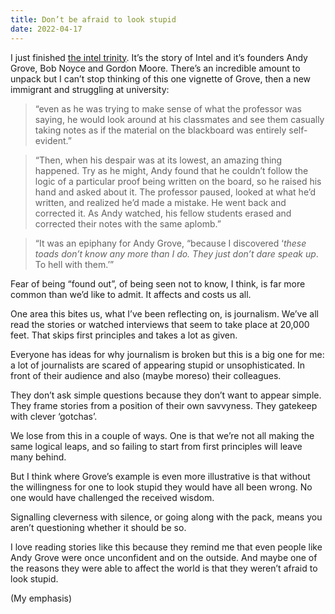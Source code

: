 ```yaml
---
title: Don’t be afraid to look stupid
date: 2022-04-17
---
```



I just finished [the intel trinity](https://www.worldcat.org/title/intel-trinity-how-robert-noyce-gordon-moore-and-andy-grove-built-the-worlds-most-important-company/oclc/878945165&referer=brief_results). It’s the story of Intel and it’s founders Andy Grove, Bob Noyce and Gordon Moore. There’s an incredible amount to unpack but I can’t stop thinking of this one vignette of Grove, then a new immigrant and struggling at university:

> “even as he was trying to make sense of what the professor was saying, he would look around at his classmates and see them casually taking notes as if the material on the blackboard was entirely self-evident.”

> “Then, when his despair was at its lowest, an amazing thing happened. Try as he might, Andy found that he couldn’t follow the logic of a particular proof being written on the board, so he raised his hand and asked about it. The professor paused, looked at what he’d written, and realized he’d made a mistake. He went back and corrected it. As Andy watched, his fellow students erased and corrected their notes with the same aplomb.”

> “It was an epiphany for Andy Grove, “because I discovered ‘*these toads don’t know any more than I do. They just don’t dare speak up*. To hell with them.’”

Fear of being “found out”, of being seen not to know, I think, is far more common than we’d like to admit. It affects and costs us all.

One area this bites us, what I’ve been reflecting on, is journalism. We’ve all read the stories or watched interviews that seem to take place at 20,000 feet. That skips first principles and takes a lot as given.

Everyone has ideas for why journalism is broken but this is a big one for me: a lot of journalists are scared of appearing stupid or unsophisticated. In front of their audience and also (maybe moreso) their colleagues. 

They don’t ask simple questions because they don’t want to appear simple. They frame stories from a position of their own savvyness. They gatekeep with clever ‘gotchas’. 

We lose from this in a couple of ways. One is that we’re not all making the same logical leaps, and so failing to start from first principles will leave many behind. 

But I think where Grove’s example is even more illustrative is that without the willingness for one to look stupid they would have all been wrong. No one would have challenged the received wisdom.

Signalling cleverness with silence, or going along with the pack, means you aren’t questioning whether it should be so. 

I love reading stories like this because they remind me that even people like Andy Grove were once unconfident and on the outside. And maybe one of the reasons they were able to affect the world is that they weren’t afraid to look stupid.

(My emphasis)
